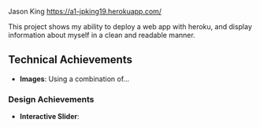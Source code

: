 Jason King
https://a1-jpking19.herokuapp.com/

This project shows my ability to deploy a web app with heroku, and display information about myself in a clean and readable manner.

## Technical Achievements
- **Images**: Using a combination of...

### Design Achievements
- **Interactive Slider**: 
